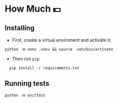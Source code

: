 # How Much :dollar:

## Installing

* First, create a virtual enviroment and activate it:
```shell
python -m venv .venv && source .ven/bin/activate
```

* Then run `pip`:
```shell
  pip install -r requirements.txt
```

## Running tests

```shell
python -m unittest
```
